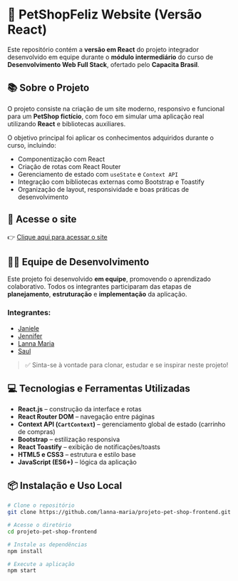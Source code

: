 # 🐾 PetShopFeliz Website (Versão React)

Este repositório contém a **versão em React** do projeto integrador desenvolvido em equipe durante o **módulo intermediário** do curso de **Desenvolvimento Web Full Stack**, ofertado pelo **Capacita Brasil**.

## 📚 Sobre o Projeto

O projeto consiste na criação de um site moderno, responsivo e funcional para um **PetShop fictício**, com foco em simular uma aplicação real utilizando **React** e bibliotecas auxiliares.

O objetivo principal foi aplicar os conhecimentos adquiridos durante o curso, incluindo:

- Componentização com React  
- Criação de rotas com React Router  
- Gerenciamento de estado com `useState` e `Context API`  
- Integração com bibliotecas externas como Bootstrap e Toastify  
- Organização de layout, responsividade e boas práticas de desenvolvimento

## 🔗 Acesse o site

👉 [Clique aqui para acessar o site](https://lanna-maria.github.io/projeto-pet-shop-frontend/)

## 👨‍💻 Equipe de Desenvolvimento

Este projeto foi desenvolvido **em equipe**, promovendo o aprendizado colaborativo. Todos os integrantes participaram das etapas de **planejamento**, **estruturação** e **implementação** da aplicação.

### Integrantes:

- [Janiele](https://github.com/janiele376)  
- [Jennifer](https://github.com/karla08C)  
- [Lanna Maria](https://github.com/lanna-maria)  
- [Saul](https://github.com/SAUL-ALVES)

> ✅ Sinta-se à vontade para clonar, estudar e se inspirar neste projeto!

## 💻 Tecnologias e Ferramentas Utilizadas

- **React.js** – construção da interface e rotas  
- **React Router DOM** – navegação entre páginas  
- **Context API (`CartContext`)** – gerenciamento global de estado (carrinho de compras)  
- **Bootstrap** – estilização responsiva  
- **React Toastify** – exibição de notificações/toasts  
- **HTML5 e CSS3** – estrutura e estilo base  
- **JavaScript (ES6+)** – lógica da aplicação

## 📦 Instalação e Uso Local

```bash
# Clone o repositório
git clone https://github.com/lanna-maria/projeto-pet-shop-frontend.git

# Acesse o diretório
cd projeto-pet-shop-frontend

# Instale as dependências
npm install

# Execute a aplicação
npm start

